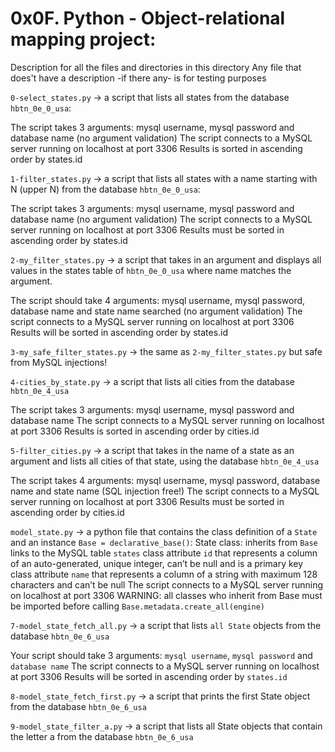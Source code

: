 # 0x0F. Python - Object-relational mapping project:


Description for all the files and directories in this directory
Any file that does't have a description -if there any- is for testing purposes


`0-select_states.py` -> a script that lists all states from the database `hbtn_0e_0_usa`:

The script takes 3 arguments: mysql username, mysql password and database name (no argument validation)
The script connects to a MySQL server running on localhost at port 3306
Results is sorted in ascending order by states.id


`1-filter_states.py` -> a script that lists all states with a name starting with N (upper N) from the database `hbtn_0e_0_usa`:

The script takes 3 arguments: mysql username, mysql password and database name (no argument validation)
The script connects to a MySQL server running on localhost at port 3306
Results must be sorted in ascending order by states.id


`2-my_filter_states.py` -> a script that takes in an argument and displays all values in the states table of `hbtn_0e_0_usa` where name matches the argument.

The script should take 4 arguments: mysql username, mysql password, database name and state name searched (no argument validation)
The script connects to a MySQL server running on localhost at port 3306
Results will be sorted in ascending order by states.id


`3-my_safe_filter_states.py` -> the same as `2-my_filter_states.py` but safe from MySQL injections!


`4-cities_by_state.py` -> a script that lists all cities from the database `hbtn_0e_4_usa`

The script takes 3 arguments: mysql username, mysql password and database name
The script connects to a MySQL server running on localhost at port 3306
Results is sorted in ascending order by cities.id


`5-filter_cities.py` -> a script that takes in the name of a state as an argument and lists all cities of that state, using the database `hbtn_0e_4_usa`

The script takes 4 arguments: mysql username, mysql password, database name and state name (SQL injection free!)
The script connects to a MySQL server running on localhost at port 3306
Results must be sorted in ascending order by cities.id



`model_state.py` -> a python file that contains the class definition of a `State` and an instance `Base = declarative_base()`:
State class:
	inherits from `Base`
	links to the MySQL table `states`
	class attribute `id` that represents a column of an auto-generated, unique integer, can’t be null and is a primary key
	class attribute `name` that represents a column of a string with maximum 128 characters and can’t be null
The script connects to a MySQL server running on localhost at port 3306
WARNING: all classes who inherit from Base must be imported before calling `Base.metadata.create_all(engine)`


`7-model_state_fetch_all.py` -> a script that lists `all State` objects from the database `hbtn_0e_6_usa`

Your script should take 3 arguments: `mysql username`, `mysql password` and `database name`
The script connects to a MySQL server running on localhost at port 3306
Results will be sorted in ascending order by `states.id`


`8-model_state_fetch_first.py` -> a script that prints the first State object from the database `hbtn_0e_6_usa`


`9-model_state_filter_a.py` -> a script that lists all State objects that contain the letter a from the database `hbtn_0e_6_usa`

